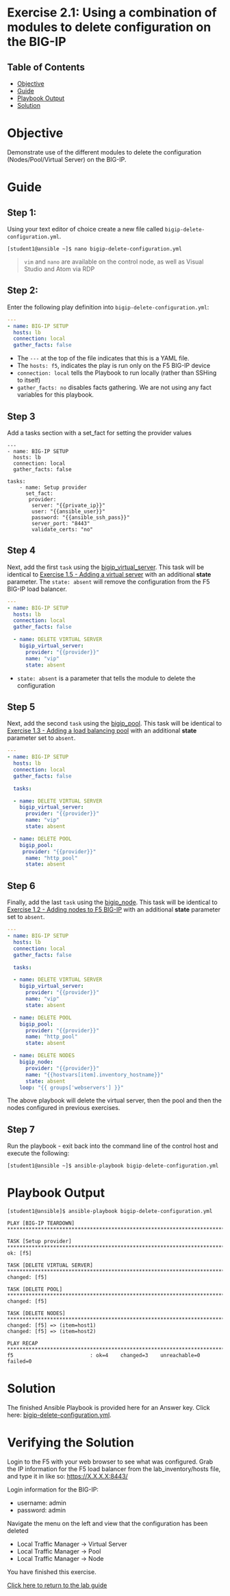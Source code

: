 # Exercise 2.1: Using a combination of modules to delete configuration on the BIG-IP

## Table of Contents

- [Objective](#objective)
- [Guide](#guide)
- [Playbook Output](#playbook-output)
- [Solution](#solution)

# Objective

Demonstrate use of the different modules to delete the configuration (Nodes/Pool/Virtual Server) on the BIG-IP.
# Guide

## Step 1:

Using your text editor of choice create a new file called `bigip-delete-configuration.yml`.

```
[student1@ansible ~]$ nano bigip-delete-configuration.yml
```

>`vim` and `nano` are available on the control node, as well as Visual Studio and Atom via RDP

## Step 2:

Enter the following play definition into `bigip-delete-configuration.yml`:

``` yaml
---
- name: BIG-IP SETUP
  hosts: lb
  connection: local
  gather_facts: false
```
- The `---` at the top of the file indicates that this is a YAML file.
- The `hosts: f5`,  indicates the play is run only on the F5 BIG-IP device
- `connection: local` tells the Playbook to run locally (rather than SSHing to itself)
- `gather_facts: no` disables facts gathering.  We are not using any fact variables for this playbook.

## Step 3

Add a tasks section with a set_fact for setting the provider values

```
---
- name: BIG-IP SETUP
  hosts: lb
  connection: local
  gather_facts: false
  
tasks:
    - name: Setup provider
      set_fact:
       provider:
        server: "{{private_ip}}"
        user: "{{ansible_user}}"
        password: "{{ansible_ssh_pass}}"
        server_port: "8443"
        validate_certs: "no"
```

## Step 4

Next, add the first `task` using the [bigip_virtual_server](https://docs.ansible.com/ansible/latest/modules/bigip_virtual_server_module.html).  This task will be identical to [Exercise 1.5 - Adding a virtual server](../1.5-add-virtual-server/README.md) with an additional **state** parameter.  The `state: absent` will remove the configuration from the F5 BIG-IP load balancer.

``` yaml
---
- name: BIG-IP SETUP
  hosts: lb
  connection: local
  gather_facts: false

  - name: DELETE VIRTUAL SERVER
    bigip_virtual_server:
      provider: "{{provider}}"
      name: "vip"
      state: absent
```
- `state: absent` is a parameter that tells the module to delete the configuration

## Step 5

Next, add the second `task` using the [bigip_pool](https://docs.ansible.com/ansible/latest/modules/bigip_pool_module.html).  This task will be identical to [Exercise 1.3 - Adding a load balancing pool](../1.3-add-pool/README.md) with an additional **state** parameter set to `absent`.

```yaml
---
- name: BIG-IP SETUP
  hosts: lb
  connection: local
  gather_facts: false

  tasks:

  - name: DELETE VIRTUAL SERVER
    bigip_virtual_server:
      provider: "{{provider}}"
      name: "vip"
      state: absent

  - name: DELETE POOL
    bigip_pool:
     provider: "{{provider}}"
      name: "http_pool"
      state: absent
```

## Step 6

Finally, add the last `task` using the [bigip_node](https://docs.ansible.com/ansible/latest/modules/bigip_node_module.html).  This task will be identical to [Exercise 1.2 - Adding nodes to F5 BIG-IP](1.2-add-node) with an additional **state** parameter set to `absent`.

```yaml
---
- name: BIG-IP SETUP
  hosts: lb
  connection: local
  gather_facts: false

  tasks:

  - name: DELETE VIRTUAL SERVER
    bigip_virtual_server:
      provider: "{{provider}}"
      name: "vip"
      state: absent

  - name: DELETE POOL
    bigip_pool:
      provider: "{{provider}}"
      name: "http_pool"
      state: absent

  - name: DELETE NODES
    bigip_node:
      provider: "{{provider}}"
      name: "{{hostvars[item].inventory_hostname}}"
      state: absent
    loop: "{{ groups['webservers'] }}"
```
The above playbook will delete the virtual server, then the pool and then the nodes configured in previous exercises.

## Step 7

Run the playbook - exit back into the command line of the control host and execute the following:

```
[student1@ansible ~]$ ansible-playbook bigip-delete-configuration.yml
```

# Playbook Output

```
[student1@ansible]$ ansible-playbook bigip-delete-configuration.yml

PLAY [BIG-IP TEARDOWN] **************************************************************************************************************************************

TASK [Setup provider] ***************************************************************************************************************************************
ok: [f5]

TASK [DELETE VIRTUAL SERVER] ********************************************************************************************************************************
changed: [f5]

TASK [DELETE POOL] *********************************************************************************************************************************
changed: [f5]

TASK [DELETE NODES] *************************************************************************************************************************************
changed: [f5] => (item=host1)
changed: [f5] => (item=host2)

PLAY RECAP **************************************************************************************************************************************
f5                         : ok=4    changed=3    unreachable=0    failed=0

```
# Solution

The finished Ansible Playbook is provided here for an Answer key. Click here: [bigip-delete-configuration.yml](https://github.com/network-automation/linklight/blob/master/exercises/ansible_f5/2.1-delete-configuration/bigip-delete-configuration.yml).

# Verifying the Solution

Login to the F5 with your web browser to see what was configured.  Grab the IP information for the F5 load balancer from the lab_inventory/hosts file, and type it in like so: https://X.X.X.X:8443/

Login information for the BIG-IP:
- username: admin
- password: admin

Navigate the menu on the left and view that the configuration has been deleted
* Local Traffic Manager -> Virtual Server
* Local Traffic Manager -> Pool
* Local Traffic Manager -> Node

You have finished this exercise.  

[Click here to return to the lab guide](../README.md)
